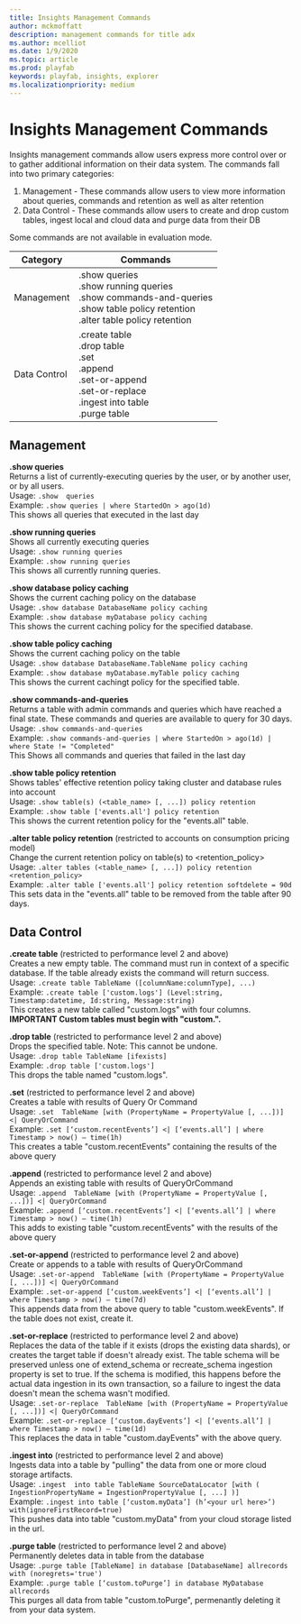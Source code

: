 ```yaml
---
title: Insights Management Commands
author: mckmoffatt
description: management commands for title adx
ms.author: mcelliot
ms.date: 1/9/2020    
ms.topic: article
ms.prod: playfab
keywords: playfab, insights, explorer
ms.localizationpriority: medium
---
```


# Insights Management Commands
Insights management commands allow users express more control over or to gather additional information on their data system. The commands fall into two primary categories:
1. Management - These commands allow users to view more information about queries, commands and retention as well as alter retention
2. Data Control - These commands allow users to create and drop custom tables, ingest local and cloud data and purge data from their DB

Some commands are not available in evaluation mode.

| Category     | Commands                                                                                                                              |
|--------------|---------------------------------------------------------------------------------------------------------------------------------------|
| Management   | .show queries<br>.show running queries<br>.show commands-and-queries<br>.show table policy retention<br>.alter table policy retention |
| Data Control | .create table<br>.drop table<br>.set<br>.append<br>.set-or-append<br>.set-or-replace<br>.ingest into table<br>.purge table            |

## Management
**.show queries**<br>
Returns a list of currently-executing queries by the user, or by another user, or by all users.<br>
Usage: `.show  queries`<br>
Example: `.show queries | where StartedOn > ago(1d)`<br>
This shows all queries that executed in the last day<br>

**.show running queries**<br>
Shows all currently executing queries<br>
Usage: `.show running queries`<br>
Example: `.show running queries`<br>
This shows all currently running queries.<br>

**.show database policy caching**<br>
Shows the current caching policy on the database<br>
Usage: `.show database DatabaseName policy caching`<br>
Example: `.show database myDatabase policy caching`<br>
This shows the current caching policy for the specified database.<br>

**.show table policy caching**<br>
Shows the current caching policy on the table<br>
Usage: `.show database DatabaseName.TableName policy caching`<br>
Example: `.show database myDatabase.myTable policy caching`<br>
This shows the current cachingt policy for the specified table.<br>

**.show commands-and-queries**<br>
Returns a table with admin commands and queries which have reached a final state. These commands and queries are available to query for 30 days.<br>
Usage: `.show commands-and-queries`<br>
Example: `.show commands-and-queries | where StartedOn > ago(1d) | where State != "Completed"`<br>
This Shows all commands and queries that failed in the last day<br>

**.show table policy retention**<br>
Shows tables' effective retention policy taking cluster and database rules into account<br>
Usage: `.show table(s) (<table_name> [, ...]) policy retention`<br>
Example: `.show table ['events.all'] policy retention`<br>
This shows the current retention policy for the "events.all" table.


**.alter table policy retention** (restricted to accounts on consumption pricing model)<br>
Change the current retention policy on table(s) to <retention_policy><br>
Usage: `.alter tables (<table_name> [, ...]) policy retention <retention_policy>`<br>
Example: `.alter table ['events.all'] policy retention softdelete = 90d`<br>
This sets data in the "events.all" table to be removed from the table after 90 days.

## Data Control
**.create table** (restricted to performance level 2 and above)<br>
Creates a new empty table. The command must run in context of a specific database. If the table already exists the command will return success.<br>
Usage: `.create table TableName ([columnName:columnType], ...)`<br>
Example: `.create table ['custom.logs'] (Level:string, Timestamp:datetime, Id:string, Message:string)`<br>
This creates a new table called "custom.logs" with four columns. **IMPORTANT Custom tables must begin with "custom.".**

**.drop table** (restricted to performance level 2 and above)<br>
Drops the specified table. Note: This cannot be undone.<br>
Usage: `.drop table TableName [ifexists]`<br>
Example: `.drop table ['custom.logs']`<br>
This drops the table named "custom.logs".

**.set** (restricted to performance level 2 and above)<br>
Creates a table with results of Query Or Command<br>
Usage: `.set  TableName [with (PropertyName = PropertyValue [, ...])] <| QueryOrCommand`<br>
Example: `.set [‘custom.recentEvents’] <| [‘events.all’] | where Timestamp > now() – time(1h)`<br>
This creates a table "custom.recentEvents" containing the results of the above query

**.append** (restricted to performance level 2 and above)<br>
Appends an existing table with results of QueryOrCommand<br>
Usage: `.append  TableName [with (PropertyName = PropertyValue [, ...])] <| QueryOrCommand`<br>
Example: `.append [‘custom.recentEvents’] <| [‘events.all’] | where Timestamp > now() – time(1h)`<br>
This adds to existing table "custom.recentEvents" with the results of the above query

**.set-or-append** (restricted to performance level 2 and above)<br>
Create or appends to a table with results of QueryOrCommand<br>
Usage: `.set-or-append  TableName [with (PropertyName = PropertyValue [, ...])] <| QueryOrCommand`<br>
Example: `.set-or-append [‘custom.weekEvents’] <| [‘events.all’] | where Timestamp > now() – time(7d)`<br>
This appends data from the above query to table "custom.weekEvents". If the table does not exist, create it.

**.set-or-replace** (restricted to performance level 2 and above)<br>
Replaces the data of the table if it exists (drops the existing data shards), or creates the target table if doesn't already exist. The table schema will be preserved unless one of extend_schema or recreate_schema ingestion property is set to true. If the schema is modified, this happens before the actual data ingestion in its own transaction, so a failure to ingest the data doesn't mean the schema wasn't modified.<br>
Usage: `.set-or-replace  TableName [with (PropertyName = PropertyValue [, ...])] <| QueryOrCommand`<br>
Example: `.set-or-replace [‘custom.dayEvents’] <| [‘events.all’] | where Timestamp > now() – time(1d)`<br>
This replaces the data in table "custom.dayEvents" with the above query.

**.ingest into** (restricted to performance level 2 and above)<br>
Ingests data into a table by "pulling" the data from one or more cloud storage artifacts. <br>
Usage: `.ingest  into table TableName SourceDataLocator [with ( IngestionPropertyName = IngestionPropertyValue [, ...] )]`<br>
Example: `.ingest into table [‘custom.myData’] (h’<your url here>’) with(ignoreFirstRecord=true)`<br>
This pushes data into table "custom.myData" from your cloud storage listed in the url.

**.purge table** (restricted to performance level 2 and above)<br>
Permanently deletes data in table from the database<br>
Usage: `.purge table [TableName] in database [DatabaseName] allrecords with (noregrets='true')`<br>
Example: `.purge table [‘custom.toPurge’] in database MyDatabase allrecords`<br>
This purges all data from table "custom.toPurge", permenantly deleting it from your data system.